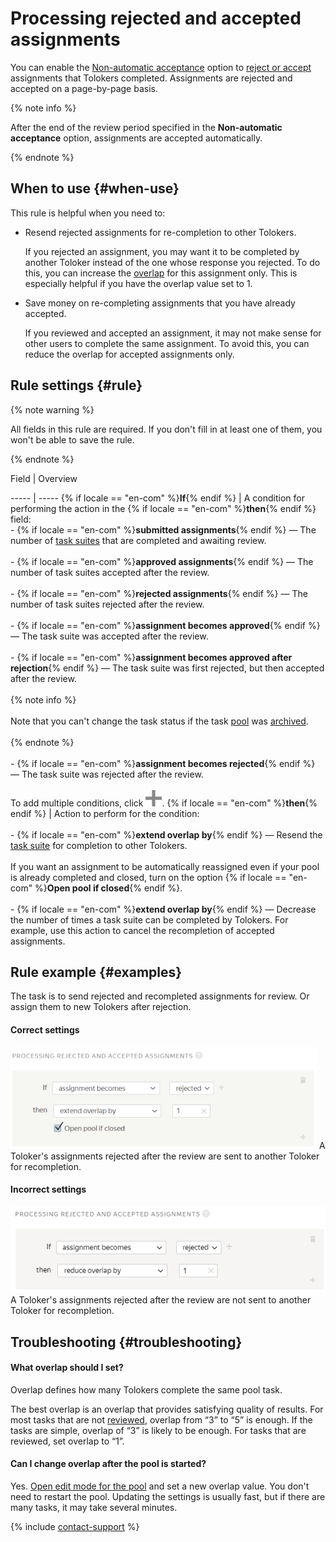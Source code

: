 # Processing rejected and accepted assignments

You can enable the [Non-automatic acceptance](offline-accept.md) option to [reject or accept](accept.md) assignments that Tolokers completed. Assignments are rejected and accepted on a page-by-page basis.

{% note info %}

After the end of the review period specified in the **Non-automatic acceptance** option, assignments are accepted automatically.

{% endnote %}


## When to use {#when-use}

This rule is helpful when you need to:
- Resend rejected assignments for re-completion to other Tolokers.

    If you rejected an assignment, you may want it to be completed by another Toloker instead of the one whose response you rejected. To do this, you can increase the [overlap](../../glossary.md#overlap-ru) for this assignment only. This is especially helpful if you have the overlap value set to 1.

- Save money on re-completing assignments that you have already accepted.

    If you reviewed and accepted an assignment, it may not make sense for other users to complete the same assignment. To avoid this, you can reduce the overlap for accepted assignments only.

## Rule settings {#rule}

{% note warning %}

All fields in this rule are required. If you don't fill in at least one of them, you won't be able to save the rule.

{% endnote %}



Field
 |
Overview

----- | -----
{% if locale == "en-com" %}**If**{% endif %} | A condition for performing the action in the {% if locale == "en-com" %}**then**{% endif %} field:<br/>- {% if locale == "en-com" %}**submitted assignments**{% endif %} — The number of [task suites](../../glossary.md#task-page-ru) that are completed and awaiting review.<br/>    <br/>- {% if locale == "en-com" %}**approved assignments**{% endif %} — The number of task suites accepted after the review.<br/>    <br/>- {% if locale == "en-com" %}**rejected assignments**{% endif %} — The number of task suites rejected after the review.<br/>    <br/>- {% if locale == "en-com" %}**assignment becomes approved**{% endif %} — The task suite was accepted after the review.<br/>    <br/>- {% if locale == "en-com" %}**assignment becomes approved after rejection**{% endif %} — The task suite was first rejected, but then accepted after the review.<br/>    <br/>    {% note info %}<br/>    <br/>    Note that you can't change the task status if the task [pool](../../glossary.md#pool-ru) was [archived](pool-archive.md).<br/>    <br/>    {% endnote %}<br/>    <br/>- {% if locale == "en-com" %}**assignment becomes rejected**{% endif %} — The task suite was rejected after the review.<br/><br/>To add multiple conditions, click ![](../_images/add.svg).
{% if locale == "en-com" %}**then**{% endif %} | Action to perform for the condition:<br/><br/>- {% if locale == "en-com" %}**extend overlap by**{% endif %} — Resend the [task suite](../../glossary.md#task-page-ru) for completion to other Tolokers.<br/>    <br/>    If you want an assignment to be automatically reassigned even if your pool is already completed and closed, turn on the option {% if locale == "en-com" %}**Open pool if closed**{% endif %}.<br/>    <br/>- {% if locale == "en-com" %}**extend overlap by**{% endif %} — Decrease the number of times a task suite can be completed by Tolokers. For example, use this action to cancel the recompletion of accepted assignments.


## Rule example {#examples}

The task is to send rejected and recompleted assignments for review. Or assign them to new Tolokers after rejection.

#### Correct settings
![](../_images/control-rules/reassessment-after-accepting/qcr-reassessment-after-accepting_example1.png)
A Toloker's assignments rejected after the review are sent to another Toloker for recompletion.

#### Incorrect settings
![](../_images/control-rules/reassessment-after-accepting/qcr-reassessment-after-accepting_example_2.png)
A Toloker's assignments rejected after the review are not sent to another Toloker for recompletion.


## Troubleshooting {#troubleshooting}

#### What overlap should I set?

Overlap defines how many Tolokers complete the same pool task.

The best overlap is an overlap that provides satisfying quality of results. For most tasks that are not [reviewed](../../glossary.md#left-off-acceptance-ru), overlap from “3” to “5” is enough. If the tasks are simple, overlap of “3” is likely to be enough. For tasks that are reviewed, set overlap to “1”.

#### Can I change overlap after the pool is started?

Yes. [Open edit mode for the pool](pool-edit.md) and set a new overlap value. You don't need to restart the pool. Updating the settings is usually fast, but if there are many tasks, it may take several minutes.


{% include [contact-support](../_includes/contact-support-help.md) %}
